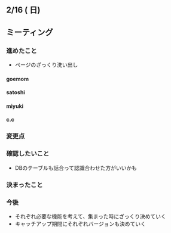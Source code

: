 ## 2/16 ( 日)   

## ミーティング  

### 進めたこと  
- ページのざっくり洗い出し

#### goemom
#### satoshi 
#### miyuki 
#### c.c 

### 変更点

### 確認したいこと  
- DBのテーブルも話合って認識合わせた方がいいかも

### 決まったこと　　

### 今後
- それぞれ必要な機能を考えて、集まった時にざっくり決めていく
- キャッチアップ期間にそれぞれバージョンも決めていく
